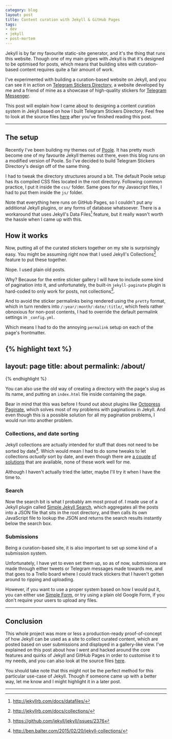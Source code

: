 ```yaml
---
category: blog
layout: post
title: Content curation with Jekyll & GitHub Pages
tags:
- dev
- jekyll
- post-mortem
---
```


Jekyll is by far my favourite static-site generator, and it's the thing that runs this website. Though one of my main gripes with Jekyll is that it's designed to be optimised for posts, which means that building sites with curation-based content requires quite a fair amount of work.

I've experimented with building a curation-based website on Jekyll, and you can see it in action on [Telegram Stickers Directory](https://telegram-stickers.github.io/), a website developed by me and a friend of mine as a showcase of high-quality stickers for [Telegram Messenger](https://telegram.org/).

This post will explain how I came about to designing a content curation system in Jekyll based on how I built Telegram Stickers Directory. Feel free to look at the source files [here](https://github.com/telegram-stickers/telegram-stickers.github.io) after you've finished reading this post.

---

## The setup

Recently I've been building my themes out of [Poole](https://getpoole.com/). It has pretty much become one of my favourite Jekyll themes out there, even this blog runs on a modified version of Poole. So I've decided to build Telegram Stickers Directory's design off of the same thing.

I had to tweak the directory structures around a bit. The default Poole setup has its compiled CSS files located in the root directory. Following common practice, I put it inside the `css/` folder. Same goes for my Javascript files, I had to put them inside the `js/` folder.

Note that everything here runs on GitHub Pages, so I couldn't put any additional Jekyll plugins, or any forms of database whatsoever. There is a workaround that uses Jekyll's Data Files[^fn-data-files] feature, but it really wasn't worth the hassle when I came up with this.

## How it works

Now, putting all of the curated stickers together on my site is surprisingly easy. You might be assuming right now that I used Jekyll's Collections[^fn-collections] feature to put these together.

Nope. I used plain old posts.

Why? Because for the entire sticker gallery I will have to include some kind of pagination into it, and unfortunately, the built-in `jekyll-paginate` plugin is hard-coded to only work for posts, not collections[^fn-collections-issue].

And to avoid the sticker permalinks being rendered using the `pretty` format, which in turn renders into `/:year/:month/:date/:title/`, which feels rather obnoxious for non-post contents, I had to override the default permalink settings in `_config.yml`.

Which means I had to do the annoying `permalink` setup on each of the page's frontmatter.

{% highlight text %}
---
layout: page
title: about
permalink: /about/
---
{% endhighlight %}

You can also use the old way of creating a directory with the page's slug as its name, and putting an `index.html` file inside containing the page.

Bear in mind that this was before I found out about plugins like [Octopress Paginate](https://github.com/octopress/paginate), which solves most of my problems with paginations in Jekyll. And even though this is a possible solution for all my pagination problems, I would run into another problem.

### Collections, and date sorting

Jekyll collections are actually intended for stuff that does not need to be sorted by date[^fn-eli5-collections]. Which would mean I had to do some tweaks to let collections *actually* sort by date, and even though there are [a couple](https://github.com/jekyll/jekyll/issues/2515) [of solutions](https://gist.github.com/Phlow/1f27dfafdf2bbcc5c48e) that are available, none of these work well for me.

Although I haven't actually tried the latter, maybe I'll try it when I have the time to.

### Search

Now the search bit is what I probably am most proud of. I made use of a Jekyll plugin called [Simple Jekyll Search](https://github.com/christian-fei/Simple-Jekyll-Search), which aggregates all the posts into a JSON file that sits in the root directory, and then calls its own JavaScript file to lookup the JSON and returns the search results instantly below the search box.

### Submissions

Being a curation-based site, it is also important to set up some kind of a submission system.

Unfortunately, I have yet to even set them up, so as of now, submissions are made through either tweets or Telegram messages made towards me, and that goes to a Trello board where I could track stickers that I haven't gotten around to ripping and uploading.

However, if you want to use a proper system based on how I would put it, you can either use [Simple Form](https://getsimpleform.com/), or try using a plain old Google Form, if you don't require your users to upload any files.

---

## Conclusion

This whole project was more or less a production-ready proof-of-concept of how Jekyll can be used as a site to collect curated content, which are posted based on user submissions and displayed in a gallery-like view. I've explained on this post about how I went and hacked around the core features and quirks of Jekyll and GitHub Pages in order to customise it to my needs, and you can also look at the source files [here](https://github.com/telegram-stickers/telegram-stickers.github.io).

You should take note that this might not be the perfect method for this particular use-case of Jekyll. Though if someone came up with a better way, let me know and I might highlight it in a later post.

---

[^fn-data-files]: <http://jekyllrb.com/docs/datafiles/>
[^fn-collections]: <http://jekyllrb.com/docs/collections/>
[^fn-collections-issue]: <https://github.com/jekyll/jekyll/issues/2376>
[^fn-eli5-collections]: <http://ben.balter.com/2015/02/20/jekyll-collections/>
